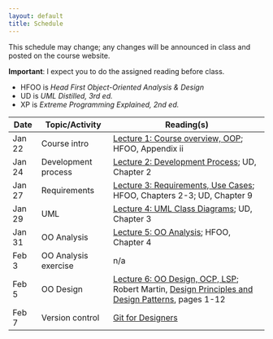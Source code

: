 ```yaml
---
layout: default
title: Schedule
---
```


This schedule may change; any changes will be announced in class and
posted on the course website.

**Important**: I expect you to do the assigned reading before
class.

- HFOO is *Head First Object-Oriented Analysis \& Design*
- UD is *UML Distilled, 3rd ed.*
- XP is *Extreme Programming Explained, 2nd ed.*

Date | Topic/Activity | Reading(s)
---- | -------------- | ----------
Jan 22 | Course intro | [Lecture 1: Course overview, OOP](lectures/lecture01.html); HFOO, Appendix ii
Jan 24 | Development process | [Lecture 2: Development Process](lectures/lecture02.html);  UD, Chapter 2
Jan 27 | Requirements | [Lecture 3: Requirements, Use Cases](lectures/lecture03.html); HFOO, Chapters 2-3; UD, Chapter 9
Jan 29 | UML | [Lecture 4: UML Class Diagrams](lectures/lecture04.html); UD, Chapter 3
Jan 31 | OO Analysis | [Lecture 5: OO Analysis](lectures/lecture05.html); HFOO, Chapter 4
Feb 3 | OO Analysis exercise | n/a
Feb 5 | OO Design | [Lecture 6: OO Design, OCP, LSP](lectures/lecture06.html); Robert Martin, [Design Principles and Design Patterns](http://www.objectmentor.com/resources/articles/Principles_and_Patterns.pdf), pages 1-12
Feb 7 | Version control | [Git for Designers](http://hoth.entp.com/output/git_for_designers.html)
